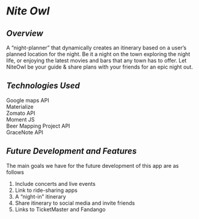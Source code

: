 #  _Nite Owl_
## _Overview_
A “night-planner” that dynamically creates an itinerary based on a user’s planned location for the night. Be it a night on the town exploring the night life, or enjoying the latest movies and bars that any town has to offer. Let NiteOwl be your guide & share plans with your friends for an epic night out.
## _Technologies Used_
Google maps API<br>
Materialize<br> 
Zomato API<br>
Moment JS<br> 
Beer Mapping Project API<br>
GraceNote API<br>

## _Future Development and Features_
The main goals we have for the future development of this app are as follows<br>
1. Include concerts and live events<br> 
2. Link to ride-sharing apps<br> 
3. A “night-in” itinerary<br> 
4. Share itinerary to social media and invite friends<br> 
5. Links to TicketMaster and Fandango<br>
